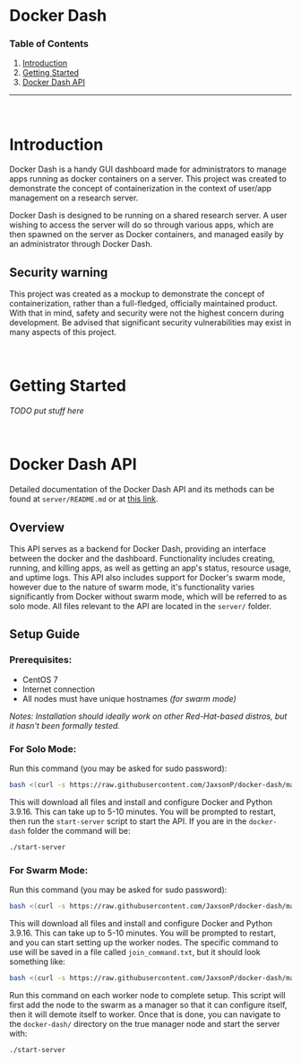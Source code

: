 # Docker Dash

### Table of Contents
1. [Introduction](#introduction)
1. [Getting Started](#getting-started)
1. [Docker Dash API](#docker-dash-api)

---

<br>

# Introduction

Docker Dash is a handy GUI dashboard made for administrators to manage apps running as docker containers on a server. This project was created to demonstrate the concept of containerization in the context of user/app management on a research server.

Docker Dash is designed to be running on a shared research server. A user wishing to access the server will do so through various apps, which are then spawned on the server as Docker containers, and managed easily by an administrator through Docker Dash. 

## Security warning

This project was created as a mockup to demonstrate the concept of containerization, rather than a full-fledged, officially maintained product. With that in mind, safety and security were not the highest concern during development. Be advised that significant security vulnerabilities may exist in many aspects of this project.

<br>

# Getting Started

*TODO put stuff here*

<br>

# Docker Dash API

Detailed documentation of the Docker Dash API and its methods can be found at `server/README.md` or at [this link](https://github.com/JaxsonP/docker-dash/tree/master/server#readme).

## Overview

This API serves as a backend for Docker Dash, providing an interface between the docker and the dashboard. Functionality includes creating, running, and killing apps, as well as getting an app's status, resource usage, and uptime logs. This API also includes support for Docker's swarm mode, however due to the nature of swarm mode, it's functionality varies significantly from Docker without swarm mode, which will be referred to as solo mode. All files relevant to the API are located in the `server/` folder.

## Setup Guide

### Prerequisites:
- CentOS 7
- Internet connection
- All nodes must have unique hostnames *(for swarm mode)*

*Notes: Installation should ideally work on other Red-Hat-based distros, but it hasn't been formally tested.*

### For Solo Mode:

Run this command (you may be asked for sudo password):
``` bash
bash <(curl -s https://raw.githubusercontent.com/JaxsonP/docker-dash/master/server/scripts/solo_install.sh)
```
This will download all files and install and configure Docker and Python 3.9.16. This can take up to 5-10 minutes. You will be prompted to restart, then run the `start-server` script to start the API. If you are in the `docker-dash` folder the command will be:
``` bash
./start-server
```

### For Swarm Mode:

Run this command (you may be asked for sudo password):
``` bash
bash <(curl -s https://raw.githubusercontent.com/JaxsonP/docker-dash/master/server/scripts/swarm_install.sh)
```
This will download all files and install and configure Docker and Python 3.9.16. This can take up to 5-10 minutes. You will be prompted to restart, and you can start setting up the worker nodes. The specific command to use will be saved in a file called `join_command.txt`, but it should look something like:
``` bash
bash <(curl -s https://raw.githubusercontent.com/JaxsonP/docker-dash/master/server/scripts/swarm_install_worker.sh) [SWARM_TOKEN] [MANAGER_IP_ADDRESS]:2377
```
Run this command on each worker node to complete setup. This script will first add the node to the swarm as a manager so that it can configure itself, then it will demote itself to worker. Once that is done, you can navigate to the `docker-dash/` directory on the true manager node and start the server with:
``` bash
./start-server
```